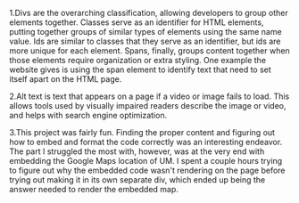 1.Divs are the overarching classification, allowing developers to group other elements together. Classes serve as an identifier for HTML elements, putting together groups of similar types of elements using the same name value. Ids are similar to classes that they serve as an identifier, but ids are more unique for each element. Spans, finally, groups content together when those elements require organization or extra styling. One example the website gives is using the span element to identify text that need to set itself apart on the HTML page.

2.Alt text is text that appears on a page if a video or image fails to load. This allows tools used by visually impaired readers describe the image or video, and helps with search engine optimization.

3.This project was fairly fun. Finding the proper content and figuring out how to embed and format the code correctly was an interesting endeavor. The part I struggled the most with, however, was at the very end with embedding the Google Maps location of UM. I spent a couple hours trying to figure out why the embedded code wasn't rendering on the page before trying out making it in its own separate div, which ended up being the answer needed to render the embedded map.
